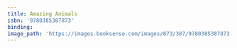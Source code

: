 ```yaml
---
title: Amazing Animals
isbn: '9780385387873'
binding:
image_path: 'https://images.booksense.com/images/873/387/9780385387873.jpg'
---
```



